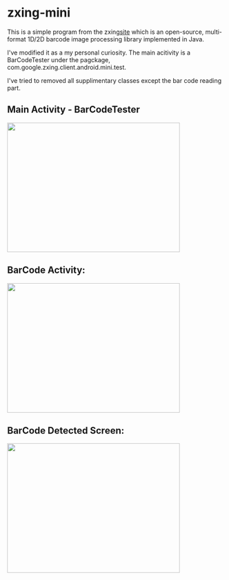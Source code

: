 # zxing-mini
This is a simple program from the zxing[site](https://github.com/zxing/zxing) which is an open-source, multi-format 1D/2D barcode image processing library implemented in Java.

I've modified it as a my personal curiosity.
The main acitivity is a BarCodeTester under the pagckage, com.google.zxing.client.android.mini.test.

I've tried to removed all supplimentary classes except the bar code reading part.

## Main Activity - BarCodeTester
<img src="screenshots/Screenshot_20191111-173434.jpg" dalt="BarCodeTester" width="400" height="300" />

## BarCode Activity: 
<!---![Drawing the player](screenshots/chap02.png)---> 
<img src="screenshots/Screenshot_20191111-173421.jpg" dalt="BarCode Activity" width="400" height="300" />

## BarCode Detected Screen: 
<!---![Drawing the player](screenshots/chap02.png)---> 
<img src="screenshots/Screenshot_20191111-173448.jpg" dalt="BarCode Activity" width="400" height="300" />

